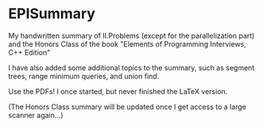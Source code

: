 # EPISummary
My handwritten summary of II.Problems (except for the parallelization part) and the Honors Class of the book "Elements of Programming Interviews, C++ Edition" 

I have also added some additional topics to the summary, such as segment trees, range minimum queries, and union find.

Use the PDFs! I once started, but never finished the LaTeX version.

(The Honors Class summary will be updated once I get access to a large scanner again...)
